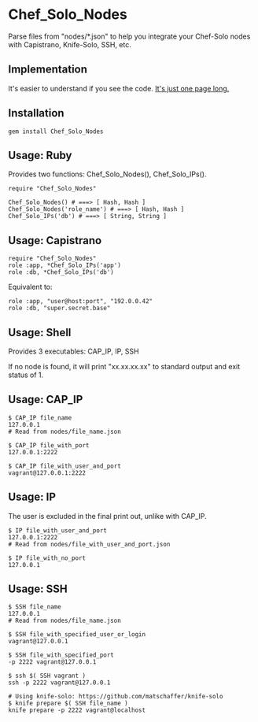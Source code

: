
Chef\_Solo\_Nodes
===============

Parse files from "nodes/\*.json" to help you integrate your Chef-Solo
nodes with Capistrano, Knife-Solo, SSH, etc.


Implementation
--------------

It's easier to understand if you see the code. 
[It's just one page long.](https://github.com/da99/Chef_Solo_Nodes/blob/master/lib/Chef_Solo_Nodes.rb)

Installation
-----------

    gem install Chef_Solo_Nodes

Usage: Ruby
----------

Provides two functions: Chef\_Solo\_Nodes(), Chef\_Solo\_IPs(). 

    require "Chef_Solo_Nodes"

    Chef_Solo_Nodes() # ===> [ Hash, Hash ]
    Chef_Solo_Nodes('role_name') # ===> [ Hash, Hash ]
    Chef_Solo_IPs('db') # ===> [ String, String ]

Usage: Capistrano
----------------

    require "Chef_Solo_Nodes"
    role :app, *Chef_Solo_IPs('app')
    role :db, *Chef_Solo_IPs('db')

Equivalent to:

    role :app, "user@host:port", "192.0.0.42"
    role :db, "super.secret.base"

Usage: Shell
------------

Provides 3 executables: CAP\_IP, IP, SSH

If no node is found, it will print "xx.xx.xx.xx" to
standard output and exit status of 1.

Usage: CAP\_IP
--------------------

    $ CAP_IP file_name 
    127.0.0.1  
    # Read from nodes/file_name.json

    $ CAP_IP file_with_port
    127.0.0.1:2222

    $ CAP_IP file_with_user_and_port
    vagrant@127.0.0.1:2222 

Usage: IP
--------------------

The user is excluded in the final print out, unlike with CAP\_IP.

    $ IP file_with_user_and_port
    127.0.0.1:2222
    # Read from nodes/file_with_user_and_port.json
    
    $ IP file_with_no_port
    127.0.0.1

Usage: SSH
--------------------

    $ SSH file_name
    127.0.0.1
    # Read from nodes/file_name.json

    $ SSH file_with_specified_user_or_login
    vagrant@127.0.0.1

    $ SSH file_with_specified_port
    -p 2222 vagrant@127.0.0.1

    $ ssh $( SSH vagrant )
    ssh -p 2222 vagrant@127.0.0.1

    # Using knife-solo: https://github.com/matschaffer/knife-solo 
    $ knife prepare $( SSH file_name )
    knife prepare -p 2222 vagrant@localhost


